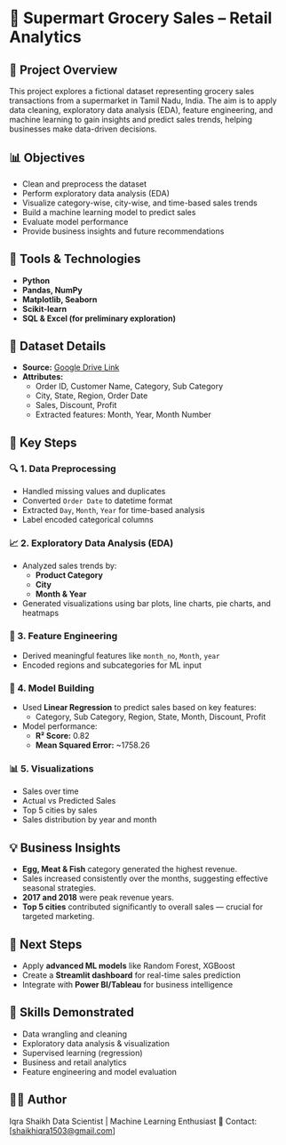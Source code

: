 
# 🛒 Supermart Grocery Sales – Retail Analytics

## 📌 Project Overview

This project explores a fictional dataset representing grocery sales transactions from a supermarket in Tamil Nadu, India. The aim is to apply data cleaning, exploratory data analysis (EDA), feature engineering, and machine learning to gain insights and predict sales trends, helping businesses make data-driven decisions.

## 📊 Objectives

- Clean and preprocess the dataset
- Perform exploratory data analysis (EDA)
- Visualize category-wise, city-wise, and time-based sales trends
- Build a machine learning model to predict sales
- Evaluate model performance
- Provide business insights and future recommendations

## 🧰 Tools & Technologies

- **Python**
- **Pandas, NumPy**
- **Matplotlib, Seaborn**
- **Scikit-learn**
- **SQL & Excel (for preliminary exploration)**

## 🧾 Dataset Details

- **Source:** [Google Drive Link](https://drive.google.com/file/d/1Vx-Ibn11HKofkJasjMZFyigemSu7TOeB/view)
- **Attributes:**
  - Order ID, Customer Name, Category, Sub Category
  - City, State, Region, Order Date
  - Sales, Discount, Profit
  - Extracted features: Month, Year, Month Number

## 📌 Key Steps

### 🔍 1. Data Preprocessing
- Handled missing values and duplicates
- Converted `Order Date` to datetime format
- Extracted `Day`, `Month`, `Year` for time-based analysis
- Label encoded categorical columns

### 📈 2. Exploratory Data Analysis (EDA)
- Analyzed sales trends by:
  - **Product Category**
  - **City**
  - **Month & Year**
- Generated visualizations using bar plots, line charts, pie charts, and heatmaps

### 🧠 3. Feature Engineering
- Derived meaningful features like `month_no`, `Month`, `year`
- Encoded regions and subcategories for ML input

### 🤖 4. Model Building
- Used **Linear Regression** to predict sales based on key features:
  - Category, Sub Category, Region, State, Month, Discount, Profit
- Model performance:
  - **R² Score:** 0.82
  - **Mean Squared Error:** ~1758.26

### 📊 5. Visualizations
- Sales over time
- Actual vs Predicted Sales
- Top 5 cities by sales
- Sales distribution by year and month

## 💡 Business Insights

- **Egg, Meat & Fish** category generated the highest revenue.
- Sales increased consistently over the months, suggesting effective seasonal strategies.
- **2017 and 2018** were peak revenue years.
- **Top 5 cities** contributed significantly to overall sales — crucial for targeted marketing.

## 🚀 Next Steps

- Apply **advanced ML models** like Random Forest, XGBoost
- Create a **Streamlit dashboard** for real-time sales prediction
- Integrate with **Power BI/Tableau** for business intelligence


## 🧠 Skills Demonstrated

- Data wrangling and cleaning
- Exploratory data analysis & visualization
- Supervised learning (regression)
- Business and retail analytics
- Feature engineering and model evaluation

## 👩‍💻 Author

Iqra Shaikh
Data Scientist | Machine Learning Enthusiast
📧 Contact: [shaikhiqra1503@gmail.com]
